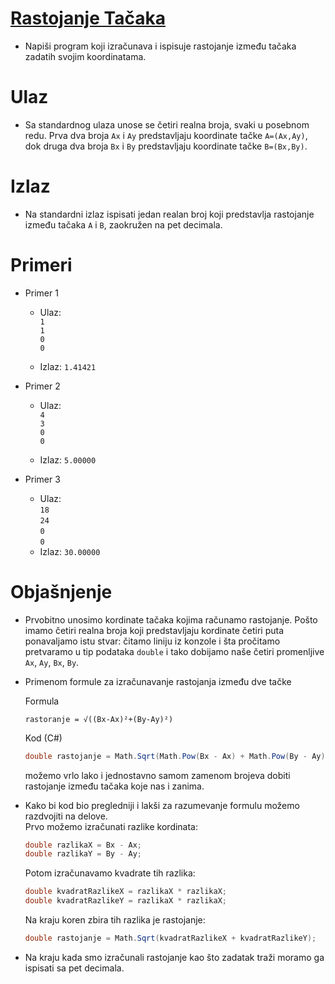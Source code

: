# [Rastojanje Tačaka](https://petlja.org/sr-Latn-RS/biblioteka/r/Zbirka/rastojanje_tacaka)

- Napiši program koji izračunava i ispisuje rastojanje između tačaka zadatih svojim koordinatama.

# Ulaz

- Sa standardnog ulaza unose se četiri realna broja, svaki u posebnom redu. Prva dva broja `Ax` i `Ay` predstavljaju koordinate tačke `A=(Ax,Ay)`, dok druga dva broja `Bx` i `By` predstavljaju koordinate tačke `B=(Bx,By)`.

# Izlaz

- Na standardni izlaz ispisati jedan realan broj koji predstavlja rastojanje između tačaka `A`
  i `B`, zaokružen na pet decimala.

# Primeri

- Primer 1

  - Ulaz:
    <br>`1`
    <br>`1`
    <br>`0`
    <br>`0`

  - Izlaz: `1.41421`

- Primer 2

  - Ulaz:
    <br>`4`
    <br>`3`
    <br>`0`
    <br>`0`

  - Izlaz: `5.00000`

- Primer 3

  - Ulaz:
    <br>`18`
    <br>`24`
    <br>`0`
    <br>`0`
  - Izlaz: `30.00000`

# Objašnjenje

- Prvobitno unosimo kordinate tačaka kojima računamo rastojanje. Pošto imamo četiri realna broja koji predstavljaju kordinate četiri puta ponavaljamo istu stvar: čitamo liniju iz konzole i šta pročitamo pretvaramo u tip podataka `double` i tako dobijamo naše četiri promenljive `Ax`, `Ay`, `Bx`, `By`.

- Primenom formule za izračunavanje rastojanja između dve tačke

  Formula

  ```
  rastoranje = √((Bx-Ax)²+(By-Ay)²)
  ```

  Kod (C#)

  ```cs
  double rastojanje = Math.Sqrt(Math.Pow(Bx - Ax) + Math.Pow(By - Ay));
  ```

  možemo vrlo lako i jednostavno samom zamenom brojeva dobiti rastojanje između tačaka koje nas i zanima.

- Kako bi kod bio pregledniji i lakši za razumevanje formulu možemo razdvojiti na delove.
  <br> Prvo možemo izračunati razlike kordinata:

  ```cs
  double razlikaX = Bx - Ax;
  double razlikaY = By - Ay;
  ```

  Potom izračunavamo kvadrate tih razlika:

  ```cs
  double kvadratRazlikeX = razlikaX * razlikaX;
  double kvadratRazlikeY = razlikaX * razlikaX;
  ```

  Na kraju koren zbira tih razlika je rastojanje:

  ```cs
  double rastojanje = Math.Sqrt(kvadratRazlikeX + kvadratRazlikeY);
  ```

- Na kraju kada smo izračunali rastojanje kao što zadatak traži moramo ga ispisati sa pet decimala.
